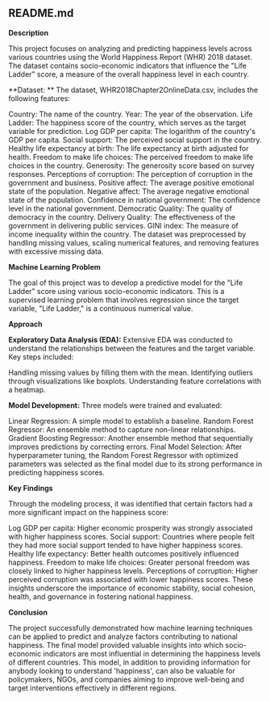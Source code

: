 ## README.md

**Description**


This project focuses on analyzing and predicting happiness levels across various countries using the World Happiness Report (WHR) 2018 dataset. The dataset contains socio-economic indicators that influence the "Life Ladder" score, a measure of the overall happiness level in each country.

**Dataset: **
The dataset, WHR2018Chapter2OnlineData.csv, includes the following features:

Country: The name of the country.
Year: The year of the observation.
Life Ladder: The happiness score of the country, which serves as the target variable for prediction.
Log GDP per capita: The logarithm of the country's GDP per capita.
Social support: The perceived social support in the country.
Healthy life expectancy at birth: The life expectancy at birth adjusted for health.
Freedom to make life choices: The perceived freedom to make life choices in the country.
Generosity: The generosity score based on survey responses.
Perceptions of corruption: The perception of corruption in the government and business.
Positive affect: The average positive emotional state of the population.
Negative affect: The average negative emotional state of the population.
Confidence in national government: The confidence level in the national government.
Democratic Quality: The quality of democracy in the country.
Delivery Quality: The effectiveness of the government in delivering public services.
GINI index: The measure of income inequality within the country.
The dataset was preprocessed by handling missing values, scaling numerical features, and removing features with excessive missing data.

**Machine Learning Problem**


The goal of this project was to develop a predictive model for the "Life Ladder" score using various socio-economic indicators. This is a supervised learning problem that involves regression since the target variable, "Life Ladder," is a continuous numerical value.

**Approach**


**Exploratory Data Analysis (EDA):**
Extensive EDA was conducted to understand the relationships between the features and the target variable. Key steps included:

Handling missing values by filling them with the mean.
Identifying outliers through visualizations like boxplots.
Understanding feature correlations with a heatmap.


**Model Development:**
Three models were trained and evaluated:

Linear Regression: A simple model to establish a baseline.
Random Forest Regressor: An ensemble method to capture non-linear relationships.
Gradient Boosting Regressor: Another ensemble method that sequentially improves predictions by correcting errors.
Final Model Selection:
After hyperparameter tuning, the Random Forest Regressor with optimized parameters was selected as the final model due to its strong performance in predicting happiness scores.

**Key Findings**


Through the modeling process, it was identified that certain factors had a more significant impact on the happiness score:

Log GDP per capita: Higher economic prosperity was strongly associated with higher happiness scores.
Social support: Countries where people felt they had more social support tended to have higher happiness scores.
Healthy life expectancy: Better health outcomes positively influenced happiness.
Freedom to make life choices: Greater personal freedom was closely linked to higher happiness levels.
Perceptions of corruption: Higher perceived corruption was associated with lower happiness scores.
These insights underscore the importance of economic stability, social cohesion, health, and governance in fostering national happiness.

**Conclusion**


The project successfully demonstrated how machine learning techniques can be applied to predict and analyze factors contributing to national happiness. The final model provided valuable insights into which socio-economic indicators are most influential in determining the happiness levels of different countries. This model, in addition to providing information for anybody looking to understand 'happiness', can also be valuable for policymakers, NGOs, and companies aiming to improve well-being and target interventions effectively in different regions.
